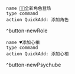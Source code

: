 ```button
name 🧙🏻全新角色登场
type command
action QuickAdd: 添加角色
```
^button-newRole

```button
name ♥️添加心相
type command
action QuickAdd: 添加心相
```
^button-newPsychube
